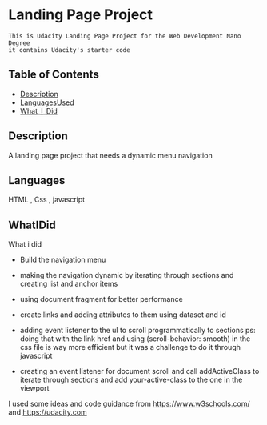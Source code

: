 # Landing Page Project

    This is Udacity Landing Page Project for the Web Development Nano Degree
    it contains Udacity's starter code

## Table of Contents

- [Description](#Description)
- [LanguagesUsed](#Languages)
- [What_I_Did](#WhatIDid)

## Description

A landing page project that needs a dynamic menu navigation

## Languages

HTML , Css , javascript

## WhatIDid

What i did

- Build the navigation menu
- making the navigation dynamic by iterating through sections and creating list and anchor items
- using document fragment for better performance
- create links and adding attributes to them using dataset and id

- adding event listener to the ul to scroll programmatically to sections
  ps: doing that with the link href and using (scroll-behavior: smooth) in the css file is way more efficient but it was a challenge to do it through javascript

- creating an event listener for document scroll and call addActiveClass to iterate through sections and add your-active-class to the one in the viewport

I used some ideas and code guidance from https://www.w3schools.com/  and https://udacity.com
